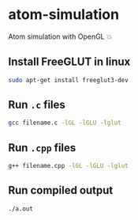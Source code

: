 # atom-simulation
Atom simulation with OpenGL 💥

## Install FreeGLUT in linux
```sh
sudo apt-get install freeglut3-dev
```

## Run `.c` files
```sh
gcc filename.c -lGL -lGLU -lglut 
```


## Run `.cpp` files
```sh
g++ filename.cpp -lGL -lGLU -lglut 
```

## Run compiled output
```sh
./a.out
```